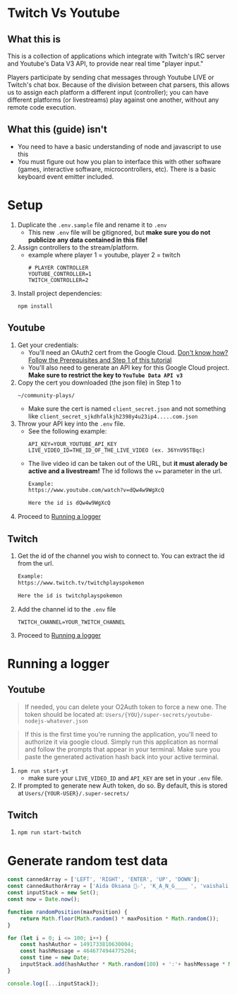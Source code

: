 # Twitch Vs Youtube
## What this is
This is a collection of applications which integrate with Twitch's IRC server and Youtube's Data V3 API, to provide near real time "player input." 

Players participate by sending chat messages through Youtube LIVE or Twitch's chat box. Because of the division between chat parsers, this allows us to assign each platform a different input (controller); 
you can have different platforms (or livestreams) play against one another, without any remote code execution.

## What this (guide) isn't
- You need to have a basic understanding of node and javascript to use this
- You must figure out how you plan to interface this with other software (games, interactive software, microcontrollers, etc). There is a basic keyboard event emitter included.

# Setup
1. Duplicate the `.env.sample` file and rename it to `.env`
    - This new `.env` file will be gitignored, but **make sure you do not publicize any data contained in this file!**
1. Assign controllers to the stream/platform.
    - example where player 1 = youtube, player 2 = twitch
        ```properties
        # PLAYER CONTROLLER
        YOUTUBE_CONTROLLER=1
        TWITCH_CONTROLLER=2
        ```
1. Install project dependencies: 
    ```shell
    npm install
    ```

## Youtube
1. Get your credentials:
    - You'll need an OAuth2 cert from the Google Cloud. [Don't know how? Follow the Prerequisites and Step 1 of this tutorial](https://developers.google.com/youtube/v3/quickstart/nodejs)
    - You'll also need to generate an API key for this Google Cloud project. **Make sure to restrict the key to `YouTube Data API v3`**
1. Copy the cert you downloaded (the json file) in Step 1 to 
    ```
    ~/community-plays/
    ```
    - Make sure the cert is named `client_secret.json` and not something like `client_secret_sjkdhfalkjh2398y4u23ip4.....com.json`
1. Throw your API key into the `.env` file. 
    - See the following example:
        ```properties
        API_KEY=YOUR_YOUTUBE_API_KEY
        LIVE_VIDEO_ID=THE_ID_OF_THE_LIVE_VIDEO (ex. 36YnV9STBqc)
        ```
    - The live video id can be taken out of the URL, but **it must alerady be active and a livestream!** The id follows the `v=` parameter in the url.
        ```sh
        Example:
        https://www.youtube.com/watch?v=dQw4w9WgXcQ

        Here the id is dQw4w9WgXcQ
        ```
1. Proceed to [Running a logger](#running-a-logger)

## Twitch
1. Get the id of the channel you wish to connect to. You can extract the id from the url.
    ```sh
    Example:
    https://www.twitch.tv/twitchplayspokemon

    Here the id is twitchplayspokemon
    ```
1. Add the channel id to the `.env` file
    ```properties
    TWITCH_CHANNEL=YOUR_TWITCH_CHANNEL
    ```
1. Proceed to [Running a logger](#running-a-logger)

# Running a logger

## Youtube
> If needed, you can delete your O2Auth token to force a new one.
> The token should be located at: `Users/{YOU}/super-secrets/youtube-nodejs-whatever.json`

> If this is the first time you're running the application,
> you'll need to authorize it via google cloud. Simply run this application 
> as normal and follow the prompts that appear in your terminal. Make sure you paste the generated activation
> hash back into your active terminal.

1. `npm run start-yt`
    * make sure your `LIVE_VIDEO_ID` and `API_KEY` are set in your `.env` file.
2. If prompted to generate new Auth token, do so. By default, this is stored at `Users/{YOUR-USER}/.super-secrets/`

## Twitch
1. `npm run start-twitch`

# Generate random test data
```javascript
const cannedArray = ['LEFT', 'RIGHT', 'ENTER', 'UP', 'DOWN'];
const cannedAuthorArray = ['Aida Oksana 🔺️☆', 'K_A_N_G____ ', 'vaishali', '🌾🎶🎶', 'если не указано кому обращение значит этот вопрос ко всем'];
const inputStack = new Set();
const now = Date.now();

function randomPosition(maxPosition) {
    return Math.floor(Math.random() * maxPosition * Math.random());
} 

for (let i = 0; i <= 100; i++) {
    const hashAuthor = 1491733810630004;
    const hashMessage = 4646774944775204;
    const time = new Date;
    inputStack.add(hashAuthor * Math.random(100) + ':'+ hashMessage * Math.random(100) + ':' + time.getMilliseconds() + '=|=' + cannedArray[randomPosition(5)] + '=|='+ cannedAuthorArray[randomPosition(5)]);
}

console.log([...inputStack]);
```